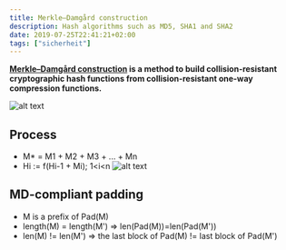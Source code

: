 ```yaml
---
title: Merkle–Damgård construction
description: Hash algorithms such as MD5, SHA1 and SHA2
date: 2019-07-25T22:41:21+02:00
tags: ["sicherheit"]
---
```


**[Merkle–Damgård construction](https://en.wikipedia.org/wiki/Merkle%E2%80%93Damg%C3%A5rd_construction) is a method to build collision-resistant cryptographic hash functions from collision-resistant one-way compression functions.**

![alt text](/postImage/Merkle–DamgardConstruction/2880px-Merkle-Damgard_hash_big.svg.png)

## Process
+ M* = M1 + M2 + M3 + ... + Mn
+ Hi := f(Hi-1 + Mi);  1<i<n
![alt text](/postImage/Merkle–DamgardConstruction/2880px-MerkleDamgard.svg.png)

## MD-compliant padding

+ M is a prefix of Pad(M)
+ length(M) = length(M') => len(Pad(M))=len(Pad(M'))
+ len(M) != len(M') => the last block of Pad(M) != last block of Pad(M')

